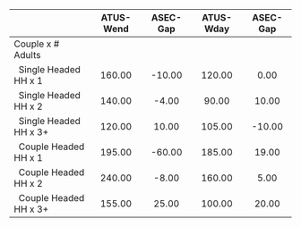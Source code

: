 
|                      |    ATUS-Wend |     ASEC-Gap |    ATUS-Wday |     ASEC-Gap |
| -------------------- | :----------: | :----------: | :----------: | :----------: |
| Couple x # Adults    |              |              |              |              |
| &nbsp;&nbsp;Single Headed HH x 1 |       160.00 |       -10.00 |       120.00 |         0.00 |
| &nbsp;&nbsp;Single Headed HH x 2 |       140.00 |        -4.00 |        90.00 |        10.00 |
| &nbsp;&nbsp;Single Headed HH x 3+ |       120.00 |        10.00 |       105.00 |       -10.00 |
| &nbsp;&nbsp;Couple Headed HH x 1 |       195.00 |       -60.00 |       185.00 |        19.00 |
| &nbsp;&nbsp;Couple Headed HH x 2 |       240.00 |        -8.00 |       160.00 |         5.00 |
| &nbsp;&nbsp;Couple Headed HH x 3+ |       155.00 |        25.00 |       100.00 |        20.00 |


